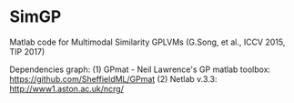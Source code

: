 # SimGP

Matlab code for Multimodal Similarity GPLVMs (G.Song, et al., ICCV 2015, TIP 2017)

Dependencies graph:
(1) GPmat - Neil Lawrence's GP matlab toolbox: https://github.com/SheffieldML/GPmat
(2) Netlab v.3.3: http://www1.aston.ac.uk/ncrg/
